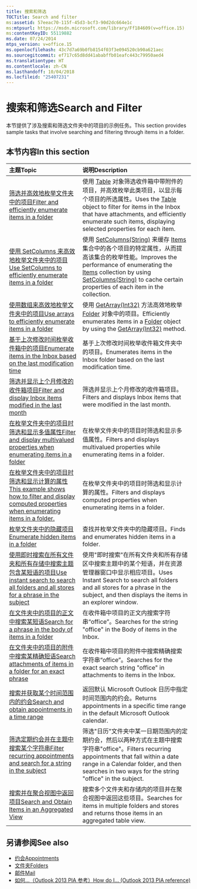 ```yaml
---
title: 搜索和筛选
TOCTitle: Search and filter
ms:assetid: 57eeac70-115f-45d3-bcf3-90d2dc664e1c
ms:mtpsurl: https://msdn.microsoft.com/library/Ff184609(v=office.15)
ms:contentKeyID: 55119882
ms.date: 07/24/2014
mtps_version: v=office.15
ms.openlocfilehash: 43c7d7a69b0fb8154f03f3e094520cb90a621aec
ms.sourcegitcommit: ef717c65d8dd41ababffb01eafc443c79950aed4
ms.translationtype: HT
ms.contentlocale: zh-CN
ms.lasthandoff: 10/04/2018
ms.locfileid: "25407231"
---
```

# <a name="search-and-filter"></a><span data-ttu-id="857b7-102">搜索和筛选</span><span class="sxs-lookup"><span data-stu-id="857b7-102">Search and Filter</span></span>

<span data-ttu-id="857b7-103">本节提供了涉及搜索和筛选文件夹中的项目的示例任务。</span><span class="sxs-lookup"><span data-stu-id="857b7-103">This section provides sample tasks that involve searching and filtering through items in a folder.</span></span>

## <a name="in-this-section"></a><span data-ttu-id="857b7-104">本节内容</span><span class="sxs-lookup"><span data-stu-id="857b7-104">In this section</span></span>

|<span data-ttu-id="857b7-105">主题</span><span class="sxs-lookup"><span data-stu-id="857b7-105">Topic</span></span>|<span data-ttu-id="857b7-106">说明</span><span class="sxs-lookup"><span data-stu-id="857b7-106">Description</span></span>|
|:----|:----------|
|[<span data-ttu-id="857b7-107">筛选并高效地枚举文件夹中的项目</span><span class="sxs-lookup"><span data-stu-id="857b7-107">Filter and efficiently enumerate items in a folder</span></span>](how-to-filter-and-efficiently-enumerate-items-in-a-folder.md) |<span data-ttu-id="857b7-108">使用 [Table](https://msdn.microsoft.com/library/bb652856\(v=office.15\)) 对象筛选收件箱中带附件的项目，并高效枚举此类项目，以显示每个项目的所选属性。</span><span class="sxs-lookup"><span data-stu-id="857b7-108">Uses the [Table](https://msdn.microsoft.com/library/bb652856\(v=office.15\)) object to filter for items in the Inbox that have attachments, and efficiently enumerate such items, displaying selected properties for each item.</span></span>|
|[<span data-ttu-id="857b7-109">使用 SetColumns 来高效地枚举文件夹中的项目</span><span class="sxs-lookup"><span data-stu-id="857b7-109">Use SetColumns to efficiently enumerate items in a folder</span></span>](how-to-use-setcolumns-to-efficiently-enumerate-items-in-a-folder.md)  |<span data-ttu-id="857b7-110">使用 [SetColumns(String)](https://msdn.microsoft.com/library/bb610268\(v=office.15\)) 来缓存 [Items](https://msdn.microsoft.com/library/bb645287\(v=office.15\)) 集合中的各个项目的特定属性，从而提高该集合的枚举性能。</span><span class="sxs-lookup"><span data-stu-id="857b7-110">Improves the performance of enumerating the [Items](https://msdn.microsoft.com/library/bb645287\(v=office.15\)) collection by using [SetColumns(String)](https://msdn.microsoft.com/library/bb610268\(v=office.15\)) to cache certain properties of each item in the collection.</span></span>|
|[<span data-ttu-id="857b7-111">使用数组来高效地枚举文件夹中的项目</span><span class="sxs-lookup"><span data-stu-id="857b7-111">Use arrays to efficiently enumerate items in a folder</span></span>](how-to-use-arrays-to-efficiently-enumerate-items-in-a-folder.md)  |<span data-ttu-id="857b7-112">使用 [GetArray(Int32)](https://msdn.microsoft.com/library/bb608928\(v=office.15\)) 方法高效地枚举 [Folder](https://msdn.microsoft.com/library/bb645774\(v=office.15\)) 对象中的项目。</span><span class="sxs-lookup"><span data-stu-id="857b7-112">Efficiently enumerates items in a [Folder](https://msdn.microsoft.com/library/bb645774\(v=office.15\)) object by using the [GetArray(Int32)](https://msdn.microsoft.com/library/bb608928\(v=office.15\)) method.</span></span>|
|[<span data-ttu-id="857b7-113">基于上次修改时间枚举收件箱中的项目</span><span class="sxs-lookup"><span data-stu-id="857b7-113">Enumerate items in the Inbox based on the last modification time</span></span>](how-to-enumerate-items-in-the-inbox-based-on-the-last-modification-time.md)  |<span data-ttu-id="857b7-114">基于上次修改时间枚举收件箱文件夹中的项目。</span><span class="sxs-lookup"><span data-stu-id="857b7-114">Enumerates items in the Inbox folder based on the last modification time.</span></span>|
|[<span data-ttu-id="857b7-115">筛选并显示上个月修改的收件箱项目</span><span class="sxs-lookup"><span data-stu-id="857b7-115">Filter and display Inbox items modified in the last month</span></span>](how-to-filter-and-display-inbox-items-modified-in-the-last-month.md)  |<span data-ttu-id="857b7-116">筛选并显示上个月修改的收件箱项目。</span><span class="sxs-lookup"><span data-stu-id="857b7-116">Filters and displays Inbox items that were modified in the last month.</span></span>|
|[<span data-ttu-id="857b7-117">在枚举文件夹中的项目时筛选和显示多值属性</span><span class="sxs-lookup"><span data-stu-id="857b7-117">Filter and display multivalued properties when enumerating items in a folder</span></span>](how-to-filter-and-display-multivalued-properties-when-enumerating-items-in-a-folder.md)  |<span data-ttu-id="857b7-118">在枚举文件夹中的项目时筛选和显示多值属性。</span><span class="sxs-lookup"><span data-stu-id="857b7-118">Filters and displays multivalued properties while enumerating items in a folder.</span></span>|
|[<span data-ttu-id="857b7-119">在枚举文件夹中的项目时筛选和显示计算的属性</span><span class="sxs-lookup"><span data-stu-id="857b7-119">This example shows how to filter and display computed properties when enumerating items in a folder.</span></span>](how-to-filter-and-display-computed-properties-when-enumerating-items-in-a-folder.md)  |<span data-ttu-id="857b7-120">在枚举文件夹中的项目时筛选和显示计算的属性。</span><span class="sxs-lookup"><span data-stu-id="857b7-120">Filters and displays computed properties when enumerating items in a folder.</span></span>|
|[<span data-ttu-id="857b7-121">枚举文件夹中的隐藏项目</span><span class="sxs-lookup"><span data-stu-id="857b7-121">Enumerate hidden items in a folder</span></span>](how-to-enumerate-hidden-items-in-a-folder.md)  |<span data-ttu-id="857b7-122">查找并枚举文件夹中的隐藏项目。</span><span class="sxs-lookup"><span data-stu-id="857b7-122">Finds and enumerates hidden items in a folder.</span></span>|
|[<span data-ttu-id="857b7-123">使用即时搜索在所有文件夹和所有存储中搜索主题包含某短语的项目</span><span class="sxs-lookup"><span data-stu-id="857b7-123">Use instant search to search all folders and all stores for a phrase in the subject</span></span>](how-to-use-instant-search-to-search-all-folders-and-all-stores-for-a-phrase-in-the-subject.md)  |<span data-ttu-id="857b7-124">使用"即时搜索"在所有文件夹和所有存储区中搜索主题中的某个短语，并在资源管理器窗口中显示相应项目。</span><span class="sxs-lookup"><span data-stu-id="857b7-124">Uses Instant Search to search all folders and all stores for a phrase in the subject, and then displays the items in an explorer window.</span></span>|
|[<span data-ttu-id="857b7-125">在文件夹中的项目的正文中搜索某短语</span><span class="sxs-lookup"><span data-stu-id="857b7-125">Search for a phrase in the body of items in a folder</span></span>](how-to-search-for-a-phrase-in-the-body-of-items-in-a-folder.md) |<span data-ttu-id="857b7-126">在收件箱中项目的正文内搜索字符串“office”。</span><span class="sxs-lookup"><span data-stu-id="857b7-126">Searches for the string "office" in the Body of items in the Inbox.</span></span>|
|[<span data-ttu-id="857b7-127">在文件夹中的项目的附件中搜索某精确短语</span><span class="sxs-lookup"><span data-stu-id="857b7-127">Search attachments of items in a folder for an exact phrase</span></span>](how-to-search-attachments-of-items-in-a-folder-for-an-exact-phrase.md)  |<span data-ttu-id="857b7-128">在收件箱中项目的附件中搜索精确搜索字符串“office”。</span><span class="sxs-lookup"><span data-stu-id="857b7-128">Searches for the exact search string "office" in attachments to items in the Inbox.</span></span>|
|[<span data-ttu-id="857b7-129">搜索并获取某个时间范围内的约会</span><span class="sxs-lookup"><span data-stu-id="857b7-129">Search and obtain appointments in a time range</span></span>](how-to-search-and-obtain-appointments-in-a-time-range.md)  |<span data-ttu-id="857b7-130">返回默认 Microsoft Outlook 日历中指定时间范围内的约会。</span><span class="sxs-lookup"><span data-stu-id="857b7-130">Returns appointments in a specific time range in the default Microsoft Outlook calendar.</span></span>|
|[<span data-ttu-id="857b7-131">筛选定期约会并在主题中搜索某个字符串</span><span class="sxs-lookup"><span data-stu-id="857b7-131">Filter recurring appointments and search for a string in the subject</span></span>](how-to-filter-recurring-appointments-and-search-for-a-string-in-the-subject.md)  |<span data-ttu-id="857b7-132">筛选"日历"文件夹中某一日期范围内的定期约会，然后以两种方式在主题中搜索字符串"office"。</span><span class="sxs-lookup"><span data-stu-id="857b7-132">Filters recurring appointments that fall within a date range in a Calendar folder, and then searches in two ways for the string "office" in the subject.</span></span>|
|[<span data-ttu-id="857b7-133">搜索并在聚合视图中返回项目</span><span class="sxs-lookup"><span data-stu-id="857b7-133">Search and Obtain Items in an Aggregated View</span></span>](how-to-search-and-obtain-items-in-an-aggregated-view.md) |<span data-ttu-id="857b7-134">搜索多个文件夹和存储内的项目并在聚合视图中返回这些项目。</span><span class="sxs-lookup"><span data-stu-id="857b7-134">Searches for items in multiple folders and stores and returns those items in an aggregated table view.</span></span>|


## <a name="see-also"></a><span data-ttu-id="857b7-135">另请参阅</span><span class="sxs-lookup"><span data-stu-id="857b7-135">See also</span></span>

- [<span data-ttu-id="857b7-136">约会</span><span class="sxs-lookup"><span data-stu-id="857b7-136">Appointments</span></span>](appointments.md)
- [<span data-ttu-id="857b7-137">文件夹</span><span class="sxs-lookup"><span data-stu-id="857b7-137">Folders</span></span>](folders.md)
- [<span data-ttu-id="857b7-138">邮件</span><span class="sxs-lookup"><span data-stu-id="857b7-138">Mail</span></span>](mail.md)
- [<span data-ttu-id="857b7-139">如何...（Outlook 2013 PIA 参考）</span><span class="sxs-lookup"><span data-stu-id="857b7-139">How do I... (Outlook 2013 PIA reference)</span></span>](how-do-i-outlook-2013-pia-reference.md)

